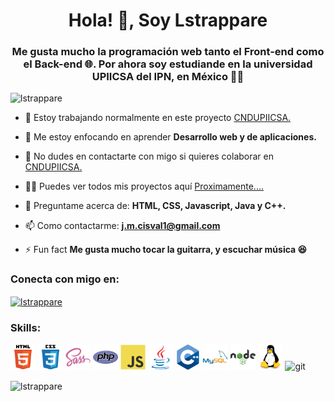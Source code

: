 <h1 align="center">Hola! 👋, Soy Lstrappare</h1>
<h3 align="center">Me gusta mucho la programación web tanto el Front-end como el Back-end 🌐. 
  Por ahora soy estudiande en la universidad UPIICSA del IPN, en México 🧑‍🎓</h3>

<p align="left"> <img src="https://komarev.com/ghpvc/?username=lstrappare&label=Profile%20views&color=0e75b6&style=flat" alt="lstrappare" /> </p>

- 🔭 Estoy trabajando normalmente en este proyecto [CNDUPIICSA.](https://github.com/Lstrappare/CNDUPIICSA.git)

- 🌱 Me estoy enfocando en aprender **Desarrollo web y de aplicaciones.**

- 🤝 No dudes en contactarte con migo si quieres colaborar en [CNDUPIICSA.](https://github.com/Lstrappare/CNDUPIICSA.git) 

- 👨‍💻 Puedes ver todos mis proyectos aquí [Proximamente....](Proximamente....)

- 💬 Preguntame acerca de: **HTML, CSS, Javascript, Java y C++.**

- 📫 Como contactarme: **j.m.cisval1@gmail.com**

- ⚡ Fun fact **Me gusta mucho tocar la guitarra, y escuchar música 😆**

<h3 align="left">Conecta con migo en:</h3>
<p align="left">
<a href="https://twitter.com/lstrappare" target="blank"><img align="center" src="https://raw.githubusercontent.com/rahuldkjain/github-profile-readme-generator/master/src/images/icons/Social/twitter.svg" alt="lstrappare" height="30" width="40" /></a>
</p>

<h3 align="left">Skills:</h3>
<p align="left"> 
<img src="https://raw.githubusercontent.com/devicons/devicon/master/icons/html5/html5-original-wordmark.svg" alt="html5" width="40" height="40"/>
<img src="https://raw.githubusercontent.com/devicons/devicon/master/icons/css3/css3-original-wordmark.svg" alt="css3" width="40" height="40"/>
<img src="https://raw.githubusercontent.com/devicons/devicon/master/icons/sass/sass-original.svg" alt="sass" width="40" height="40"/>
<img src="https://raw.githubusercontent.com/devicons/devicon/master/icons/php/php-original.svg" alt="php" width="40" height="40"/> 
<img src="https://raw.githubusercontent.com/devicons/devicon/master/icons/javascript/javascript-original.svg" alt="javascript" width="40" height="40"/>
<img src="https://raw.githubusercontent.com/devicons/devicon/master/icons/java/java-original.svg" alt="java" width="40" height="40"/> 
<img src="https://raw.githubusercontent.com/devicons/devicon/master/icons/cplusplus/cplusplus-original.svg" alt="cplusplus" width="40" height="40"/>
<img src="https://raw.githubusercontent.com/devicons/devicon/master/icons/mysql/mysql-original-wordmark.svg" alt="mysql" width="40" height="40"/>
<img src="https://raw.githubusercontent.com/devicons/devicon/master/icons/nodejs/nodejs-original-wordmark.svg" alt="nodejs" width="40" height="40"/> 
<img src="https://raw.githubusercontent.com/devicons/devicon/master/icons/linux/linux-original.svg" alt="linux" width="40" height="40"/>
<img src="https://www.vectorlogo.zone/logos/git-scm/git-scm-icon.svg" alt="git" width="40" height="40"/> 
 
</p>

<p><img align="center" src="https://github-readme-stats.vercel.app/api/top-langs?username=lstrappare&show_icons=true&locale=en&layout=compact" alt="lstrappare" /></p>
